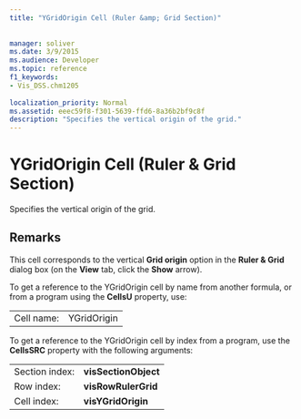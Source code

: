 ```yaml
---
title: "YGridOrigin Cell (Ruler &amp; Grid Section)"
 
 
manager: soliver
ms.date: 3/9/2015
ms.audience: Developer
ms.topic: reference
f1_keywords:
- Vis_DSS.chm1205
 
localization_priority: Normal
ms.assetid: eeec59f8-f301-5639-ffd6-8a36b2bf9c8f
description: "Specifies the vertical origin of the grid."
---
```


# YGridOrigin Cell (Ruler &amp; Grid Section)

Specifies the vertical origin of the grid.
  
## Remarks

This cell corresponds to the vertical **Grid origin** option in the **Ruler &amp; Grid** dialog box (on the **View** tab, click the **Show** arrow). 
  
To get a reference to the YGridOrigin cell by name from another formula, or from a program using the **CellsU** property, use: 
  
|||
|:-----|:-----|
|Cell name:  <br/> |YGridOrigin  <br/> |
   
To get a reference to the YGridOrigin cell by index from a program, use the **CellsSRC** property with the following arguments: 
  
|||
|:-----|:-----|
|Section index:  <br/> |**visSectionObject** <br/> |
|Row index:  <br/> |**visRowRulerGrid** <br/> |
|Cell index:  <br/> |**visYGridOrigin** <br/> |
   

